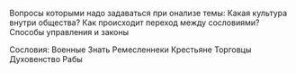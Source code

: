 Вопросы которыми надо задаваться при онализе темы:
Какая культура внутри общества?
Как происходит переход между сословиями?
Способы управления и законы

Сословия:
Военные
Знать
Ремесленнеки
Крестьяне
Торговцы
Духовенство
Рабы